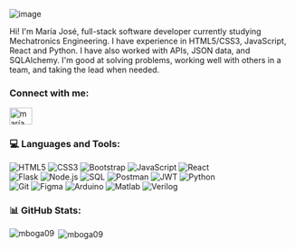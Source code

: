 ![image](https://github.com/mboga09/mboga09/assets/88169247/e03bf89e-3116-481f-a4ff-af6ebcbc473e)

<p>Hi! I'm María José, full-stack software developer currently studying Mechatronics Engineering. I have experience in HTML5/CSS3, JavaScript, React and Python. I have also worked with APIs, JSON data, and SQLAlchemy. I'm good at solving problems, working well with others in a team, and taking the lead when needed.</p>

<h3 align="left">Connect with me:</h3>
<p align="left">
<a href="https://linkedin.com/in/m-boga" target="blank"><img align="center" src="https://raw.githubusercontent.com/rahuldkjain/github-profile-readme-generator/master/src/images/icons/Social/linked-in-alt.svg" alt="maría josé bogantes murillo" height="30" width="40" /></a>
</p>

### 💻 Languages and Tools:


![HTML5](https://img.shields.io/badge/html5-%23E34F26.svg?style=flat&logo=html5&logoColor=white)
![CSS3](https://img.shields.io/badge/css3-%231572B6.svg?style=flat&logo=css3&logoColor=white)
![Bootstrap](https://img.shields.io/badge/bootstrap-%23563D7C.svg?style=flat&logo=bootstrap&logoColor=white)
![JavaScript](https://img.shields.io/badge/javascript-%23F7DF1E.svg?style=flat&logo=javascript&logoColor=black)
![React](https://img.shields.io/badge/react-%2361DAFB.svg?style=flat&logo=react&logoColor=white) <br/>
![Flask](https://img.shields.io/badge/flask-%2300A98F.svg?style=flat&logo=flask&logoColor=white)
![Node.js](https://img.shields.io/badge/node-%2343853D.svg?style=flat&logo=node.js&logoColor=white)
![SQL](https://img.shields.io/badge/sql-%23E74956.svg?style=flat&logo=sql&logoColor=white)
![Postman](https://img.shields.io/badge/postman-%23FF6C37.svg?style=flat&logo=postman&logoColor=white)
![JWT](https://img.shields.io/badge/jwt-%23765389.svg?style=flat&logo=json-web-tokens&logoColor=white)
![Python](https://img.shields.io/badge/python-%233776AB.svg?style=flat&logo=python&logoColor=white) <br/>
![Git](https://img.shields.io/badge/git-%23F05032.svg?style=flat&logo=git&logoColor=white) 
![Figma](https://img.shields.io/badge/figma-%23F24E1E.svg?style=flat&logo=figma&logoColor=white)
![Arduino](https://img.shields.io/badge/arduino-%2300A79D.svg?style=flat&logo=arduino&logoColor=white)
![Matlab](https://img.shields.io/badge/matlab-%23E16737.svg?style=flat&logo=matlab&logoColor=white)
![Verilog](https://img.shields.io/badge/verilog-%234F0599.svg?style=flat&logoColor=white)

### 📊 GitHub Stats:

<p><img align="left" src="https://github-readme-stats.vercel.app/api/top-langs?username=mboga09&show_icons=true&locale=en&layout=compact&theme=catppuccin_mocha" alt="mboga09" /></p>

<p>&nbsp;<img align="center" src="https://github-readme-stats.vercel.app/api?username=mboga09&show_icons=true&locale=en&theme=catppuccin_mocha" alt="mboga09" /></p>
